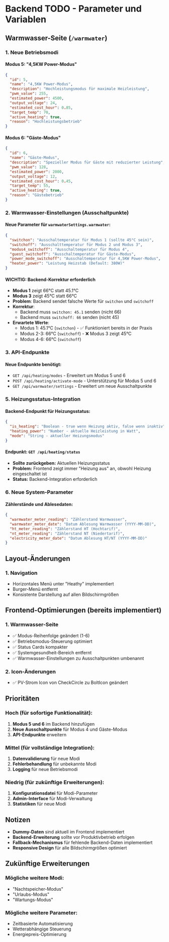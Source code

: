 # Backend TODO - Parameter und Variablen

## Warmwasser-Seite (`/warmwater`)

### 1. Neue Betriebsmodi

#### Modus 5: "4,5KW Power-Modus"
```json
{
  "id": 5,
  "name": "4,5KW Power-Modus",
  "description": "Hochleistungsmodus für maximale Heizleistung",
  "pwm_value": 255,
  "estimated_power": 4500,
  "output_voltage": 24,
  "estimated_cost_hour": 0.85,
  "target_temp": 70,
  "active_heating": true,
  "reason": "Hochleistungsbetrieb"
}
```

#### Modus 6: "Gäste-Modus"
```json
{
  "id": 6,
  "name": "Gäste-Modus",
  "description": "Spezieller Modus für Gäste mit reduzierter Leistung",
  "pwm_value": 128,
  "estimated_power": 2000,
  "output_voltage": 12,
  "estimated_cost_hour": 0.45,
  "target_temp": 55,
  "active_heating": true,
  "reason": "Gästebetrieb"
}
```

### 2. Warmwasser-Einstellungen (Ausschaltpunkte)

#### Neue Parameter für `warmwaterSettings.warmwater`:
```json
{
  "switchon": "Ausschaltemperatur für Modus 1 (sollte 45°C sein)",
  "switchoff": "Ausschalttemperatur für Modus 2 und Modus 3",
  "modus4_switchoff": "Ausschaltemperatur für Modus 4",
  "guest_switchoff": "Ausschaltemperatur für Gäste-Modus",
  "power_mode_switchoff": "Ausschaltemperatur für 4,5KW Power-Modus",
  "heater_power": "Leistung Heizstab (Default: 380W)"
}
```

#### WICHTIG: Backend-Korrektur erforderlich
- **Modus 1** zeigt 66°C statt 45.1°C
- **Modus 3** zeigt 45°C statt 66°C
- **Problem**: Backend sendet falsche Werte für `switchon` und `switchoff`
- **Korrektur**: 
  - Backend muss `switchon: 45.1` senden (nicht 66)
  - Backend muss `switchoff: 66` senden (nicht 45)
- **Erwartete Werte**:
  - Modus 1: 45.1°C (`switchon`) - ✅ Funktioniert bereits in der Praxis
  - Modus 2-3: 66°C (`switchoff`) - ❌ Modus 3 zeigt 45°C
  - Modus 4-6: 66°C (`switchoff`)

### 3. API-Endpunkte

#### Neue Endpunkte benötigt:
- `GET /api/heating/modes` - Erweitert um Modus 5 und 6
- `POST /api/heating/activate-mode` - Unterstützung für Modus 5 und 6
- `GET /api/warmwater/settings` - Erweitert um neue Ausschaltpunkte

### 5. Heizungsstatus-Integration

#### Backend-Endpunkt für Heizungsstatus:
```json
{
  "is_heating": "Boolean - true wenn Heizung aktiv, false wenn inaktiv",
  "heating_power": "Number - aktuelle Heizleistung in Watt",
  "mode": "String - aktueller Heizungsmodus"
}
```

#### Endpunkt: `GET /api/heating/status`
- **Sollte zurückgeben:** Aktuellen Heizungsstatus
- **Problem:** Frontend zeigt immer "Heizung aus" an, obwohl Heizung eingeschaltet ist
- **Status:** Backend-Integration erforderlich

### 6. Neue System-Parameter

#### Zählerstände und Ablesedaten:
```json
{
  "warmwater_meter_reading": "Zählerstand Warmwasser",
  "warmwater_meter_date": "Datum Ablesung Warmwasser (YYYY-MM-DD)",
  "ht_meter_reading": "Zählerstand HT (Hochtarif)",
  "nt_meter_reading": "Zählerstand NT (Niedertarif)",
  "electricity_meter_date": "Datum Ablesung HT/NT (YYYY-MM-DD)"
}
```

## Layout-Änderungen

### 1. Navigation
- Horizontales Menü unter "Heathy" implementiert
- Burger-Menü entfernt
- Konsistente Darstellung auf allen Bildschirmgrößen

## Frontend-Optimierungen (bereits implementiert)

### 1. Warmwasser-Seite
- ✅ Modus-Reihenfolge geändert (1-6)
- ✅ Betriebsmodus-Steuerung optimiert
- ✅ Status Cards kompakter
- ✅ Systemgesundheit-Bereich entfernt
- ✅ Warmwasser-Einstellungen zu Ausschaltpunkten umbenannt

### 2. Icon-Änderungen
- ✅ PV-Strom Icon von CheckCircle zu BoltIcon geändert

## Prioritäten

### Hoch (für sofortige Funktionalität):
1. **Modus 5 und 6** im Backend hinzufügen
2. **Neue Ausschaltpunkte** für Modus 4 und Gäste-Modus
3. **API-Endpunkte** erweitern

### Mittel (für vollständige Integration):
1. **Datenvalidierung** für neue Modi
2. **Fehlerbehandlung** für unbekannte Modi
3. **Logging** für neue Betriebsmodi

### Niedrig (für zukünftige Erweiterungen):
1. **Konfigurationsdatei** für Modi-Parameter
2. **Admin-Interface** für Modi-Verwaltung
3. **Statistiken** für neue Modi

## Notizen

- **Dummy-Daten** sind aktuell im Frontend implementiert
- **Backend-Erweiterung** sollte vor Produktivbetrieb erfolgen
- **Fallback-Mechanismus** für fehlende Backend-Daten implementiert
- **Responsive Design** für alle Bildschirmgrößen optimiert

## Zukünftige Erweiterungen

### Mögliche weitere Modi:
- "Nachtspeicher-Modus"
- "Urlaubs-Modus"
- "Wartungs-Modus"

### Mögliche weitere Parameter:
- Zeitbasierte Automatisierung
- Wetterabhängige Steuerung
- Energiepreis-Optimierung
